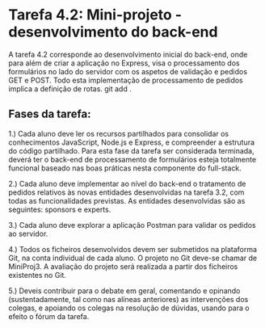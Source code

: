 # Tarefa 4.2: Mini-projeto - desenvolvimento do back-end

A tarefa 4.2 corresponde ao desenvolvimento inicial do back-end, onde para além de criar a aplicação no Express, visa o processamento dos formulários no lado do servidor com os aspetos de validação e pedidos GET e POST. Todo esta implementação de processamento de pedidos implica a definição de rotas.
git add .
## Fases da tarefa:

1.) Cada aluno deve ler os recursos partilhados para consolidar os conhecimentos JavaScript, Node.js e Express, e compreender a estrutura do código partilhado. Para esta fase da tarefa ser considerada terminada, deverá ter o back-end de processamento de formulários esteja totalmente funcional baseado nas boas práticas nesta componente do full-stack.

2.) Cada aluno deve implementar ao nível do back-end o tratamento de pedidos relativos às novas entidades desenvolvidas na tarefa 3.2, com todas as funcionalidades previstas. As entidades desenvolvidas são as seguintes: sponsors e experts.

3.) Cada aluno deve explorar a aplicação Postman para validar os pedidos ao servidor.

4.) Todos os ficheiros desenvolvidos devem ser submetidos na plataforma Git, na conta individual de cada aluno. O projeto no Git deve-se chamar de MiniProj3. A avaliação do projeto será realizada a partir dos ficheiros existentes no Git.

5.) Deveis contribuir para o debate em geral, comentando e opinando (sustentadamente, tal como nas alíneas anteriores) as intervenções dos colegas, e apoiando os colegas na resolução de dúvidas, usando para o efeito o fórum da tarefa.
